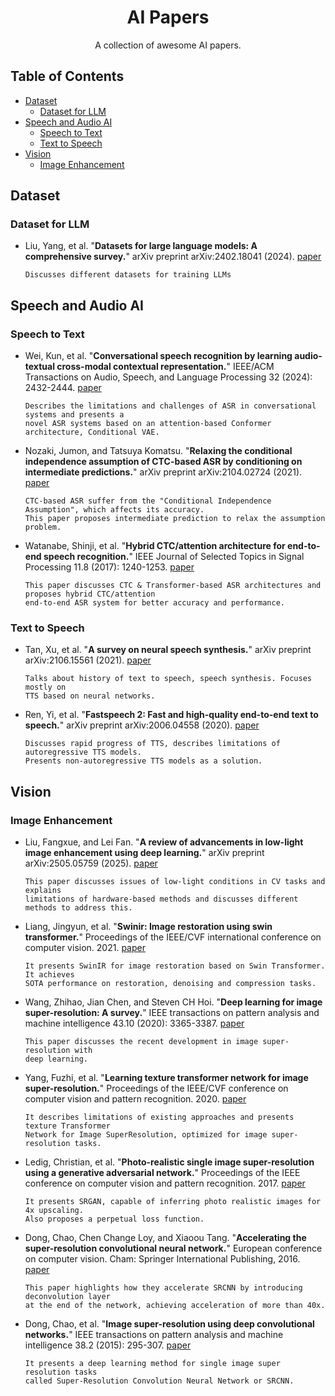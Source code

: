 
<div align="center">
<h1>AI Papers</h1>
<p>A collection of awesome AI papers.</p>
</div>

## Table of Contents
- [Dataset](#dataset)
  - [Dataset for LLM](#dataset-for-llm)
- [Speech and Audio AI](#speech-and-audio-ai)
  - [Speech to Text](#speech-to-text)
  - [Text to Speech](#text-to-speech)
- [Vision](#vision)
  - [Image Enhancement](#image-enhancement)

## Dataset

### Dataset for LLM
- Liu, Yang, et al. "**Datasets for large language models: A comprehensive survey.**" arXiv preprint arXiv:2402.18041 (2024). [paper](https://arxiv.org/pdf/2402.18041)
  ```
  Discusses different datasets for training LLMs
  ```

## Speech and Audio AI

### Speech to Text

- Wei, Kun, et al. "**Conversational speech recognition by learning audio-textual cross-modal contextual representation.**" IEEE/ACM Transactions on Audio, Speech, and Language Processing 32 (2024): 2432-2444. [paper](https://arxiv.org/pdf/2310.14278)
  ```text
  Describes the limitations and challenges of ASR in conversational systems and presents a 
  novel ASR systems based on an attention-based Conformer architecture, Conditional VAE.
  ```
- Nozaki, Jumon, and Tatsuya Komatsu. "**Relaxing the conditional independence assumption of CTC-based ASR by conditioning on intermediate predictions.**" arXiv preprint arXiv:2104.02724 (2021). [paper](https://www.isca-archive.org/interspeech_2021/nozaki21_interspeech.pdf)
  ```text
  CTC-based ASR suffer from the "Conditional Independence Assumption", which affects its accuracy.
  This paper proposes intermediate prediction to relax the assumption problem.
  ```
- Watanabe, Shinji, et al. "**Hybrid CTC/attention architecture for end-to-end speech recognition.**" IEEE Journal of Selected Topics in Signal Processing 11.8 (2017): 1240-1253. [paper](https://merl.com/publications/docs/TR2017-190.pdf)
  ```text
  This paper discusses CTC & Transformer-based ASR architectures and proposes hybrid CTC/attention
  end-to-end ASR system for better accuracy and performance.
  ```

### Text to Speech

- Tan, Xu, et al. "**A survey on neural speech synthesis.**" arXiv preprint arXiv:2106.15561 (2021). [paper](https://arxiv.org/pdf/2106.15561)
  ```text
  Talks about history of text to speech, speech synthesis. Focuses mostly on
  TTS based on neural networks.
  ```
- Ren, Yi, et al. "**Fastspeech 2: Fast and high-quality end-to-end text to speech.**" arXiv preprint arXiv:2006.04558 (2020). [paper](https://arxiv.org/pdf/2006.04558v8)
  ```text
  Discusses rapid progress of TTS, describes limitations of autoregressive TTS models.
  Presents non-autoregressive TTS models as a solution.
  ```

## Vision 

### Image Enhancement

- Liu, Fangxue, and Lei Fan. "**A review of advancements in low-light image enhancement using deep learning.**" arXiv preprint arXiv:2505.05759 (2025). [paper](https://www.arxiv.org/pdf/2505.05759)
  ```text
  This paper discusses issues of low-light conditions in CV tasks and explains
  limitations of hardware-based methods and discusses different methods to address this.
  ```
- Liang, Jingyun, et al. "**Swinir: Image restoration using swin transformer.**" Proceedings of the IEEE/CVF international conference on computer vision. 2021. [paper](https://arxiv.org/pdf/2108.10257)
  ```
  It presents SwinIR for image restoration based on Swin Transformer. It achieves
  SOTA performance on restoration, denoising and compression tasks.
  ```
- Wang, Zhihao, Jian Chen, and Steven CH Hoi. "**Deep learning for image super-resolution: A survey.**" IEEE transactions on pattern analysis and machine intelligence 43.10 (2020): 3365-3387. [paper](https://arxiv.org/pdf/1902.06068)
  ```
  This paper discusses the recent development in image super-resolution with
  deep learning. 
  ```
- Yang, Fuzhi, et al. "**Learning texture transformer network for image super-resolution.**" Proceedings of the IEEE/CVF conference on computer vision and pattern recognition. 2020. [paper](https://arxiv.org/pdf/2006.04139)
  ```
  It describes limitations of existing approaches and presents texture Transformer
  Network for Image SuperResolution, optimized for image super-resolution tasks.
  ```
- Ledig, Christian, et al. "**Photo-realistic single image super-resolution using a generative adversarial network.**" Proceedings of the IEEE conference on computer vision and pattern recognition. 2017. [paper](https://arxiv.org/pdf/1609.04802)
  ```
  It presents SRGAN, capable of inferring photo realistic images for 4x upscaling.
  Also proposes a perpetual loss function.
  ```
- Dong, Chao, Chen Change Loy, and Xiaoou Tang. "**Accelerating the super-resolution convolutional neural network.**" European conference on computer vision. Cham: Springer International Publishing, 2016. [paper](https://arxiv.org/pdf/1608.00367)
  ```
  This paper highlights how they accelerate SRCNN by introducing deconvolution layer
  at the end of the network, achieving acceleration of more than 40x. 
  ```
- Dong, Chao, et al. "**Image super-resolution using deep convolutional networks.**" IEEE transactions on pattern analysis and machine intelligence 38.2 (2015): 295-307. [paper](https://arxiv.org/pdf/1501.00092)
  ```
  It presents a deep learning method for single image super resolution tasks
  called Super-Resolution Convolution Neural Network or SRCNN.
  ```

